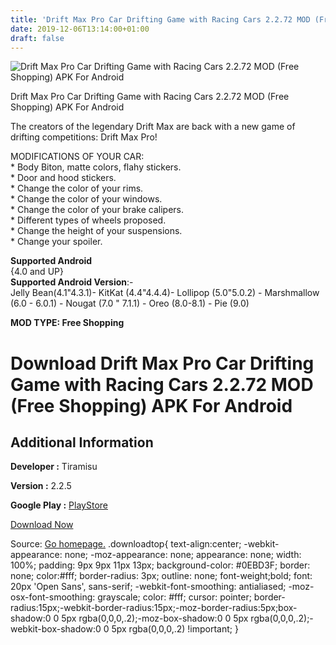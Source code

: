 ```yaml
---
title: 'Drift Max Pro Car Drifting Game with Racing Cars 2.2.72 MOD (Free Shopping) APK For Android'
date: 2019-12-06T13:14:00+01:00
draft: false
---
```


![Drift Max Pro Car Drifting Game with Racing Cars 2.2.72 MOD (Free Shopping) APK For Android](https://i0.wp.com/apkhome.net/wp-content/uploads/2019/12/Drift-Max-Pro-Car-Drifting-Game-with-Racing-Cars.png "Drift Max Pro Car Drifting Game with Racing Cars 2.2.72 MOD (Free Shopping) APK For Android")

  

Drift Max Pro Car Drifting Game with Racing Cars 2.2.72 MOD (Free Shopping) APK For Android

The creators of the legendary Drift Max are back with a new game of drifting competitions: Drift Max Pro!

MODIFICATIONS OF YOUR CAR:  
\* Body Biton, matte colors, flahy stickers.  
\* Door and hood stickers.  
\* Change the color of your rims.  
\* Change the color of your windows.  
\* Change the color of your brake calipers.  
\* Different types of wheels proposed.  
\* Change the height of your suspensions.  
\* Change your spoiler.

**Supported Android**  
{4.0 and UP}  
**Supported Android Version**:-  
Jelly Bean(4.1"4.3.1)- KitKat (4.4"4.4.4)- Lollipop (5.0"5.0.2) - Marshmallow (6.0 - 6.0.1) - Nougat (7.0 " 7.1.1) - Oreo (8.0-8.1) - Pie (9.0)

**MOD TYPE: Free Shopping**

Download Drift Max Pro Car Drifting Game with Racing Cars 2.2.72 MOD (Free Shopping) APK For Android
====================================================================================================

Additional Information
----------------------

**Developer :** Tiramisu

**Version :** 2.2.5

**Google Play :** [PlayStore](https://play.google.com/store/apps/details?id=com.tiramisu.driftmax2)

  

[Download Now](https://store4app.co/post/drift-max-pro-car-drifting-game-with-racing-cars-2-2-72-mod-free-shopping-apk-for-android_1575212821)

  
Source: [Go homepage.](https://store4app.co/post/drift-max-pro-car-drifting-game-with-racing-cars-2-2-72-mod-free-shopping-apk-for-android_1575212821) .downloadtop{ text-align:center; -webkit-appearance: none; -moz-appearance: none; appearance: none; width: 100%; padding: 9px 9px 11px 13px; background-color: #0EBD3F; border: none; color:#fff; border-radius: 3px; outline: none; font-weight;bold; font: 20px 'Open Sans', sans-serif; -webkit-font-smoothing: antialiased; -moz-osx-font-smoothing: grayscale; color: #fff; cursor: pointer; border-radius:15px;-webkit-border-radius:15px;-moz-border-radius:5px;box-shadow:0 0 5px rgba(0,0,0,.2);-moz-box-shadow:0 0 5px rgba(0,0,0,.2);-webkit-box-shadow:0 0 5px rgba(0,0,0,.2) !important; }